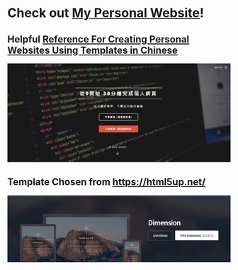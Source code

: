 # Check out [My Personal Website](https://proudjiao.github.io/)! 
## Helpful [Reference For Creating Personal Websites Using Templates in Chinese](http://nckuacc.github.io/lastwork/index.html)
![nckuacc Website](images/website.png)
## Template Chosen from https://html5up.net/
![Theme Dimension](images/dimension.png)
